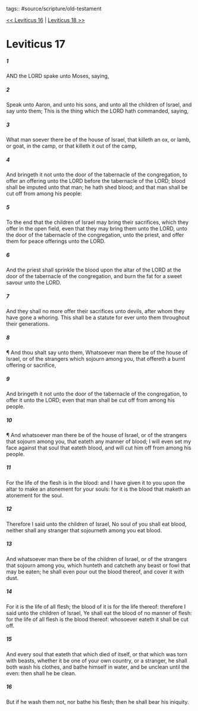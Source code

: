 tags:: #source/scripture/old-testament

[<< Leviticus 16](source/scripture/old-testament/03_Leviticus/Leviticus_16.md) | [Leviticus 18 >>](source/scripture/old-testament/03_Leviticus/Leviticus_18.md)

# Leviticus 17

##### 1

AND the LORD spake unto Moses, saying,

##### 2

Speak unto Aaron, and unto his sons, and unto all the children of Israel, and say unto them; This is the thing which the LORD hath commanded, saying,

##### 3

What man soever there be of the house of Israel, that killeth an ox, or lamb, or goat, in the camp, or that killeth it out of the camp,

##### 4

And bringeth it not unto the door of the tabernacle of the congregation, to offer an offering unto the LORD before the tabernacle of the LORD; blood shall be imputed unto that man; he hath shed blood; and that man shall be cut off from among his people:

##### 5

To the end that the children of Israel may bring their sacrifices, which they offer in the open field, even that they may bring them unto the LORD, unto the door of the tabernacle of the congregation, unto the priest, and offer them for peace offerings unto the LORD.

##### 6

And the priest shall sprinkle the blood upon the altar of the LORD at the door of the tabernacle of the congregation, and burn the fat for a sweet savour unto the LORD.

##### 7

And they shall no more offer their sacrifices unto devils, after whom they have gone a whoring. This shall be a statute for ever unto them throughout their generations.

##### 8

¶ And thou shalt say unto them, Whatsoever man there be of the house of Israel, or of the strangers which sojourn among you, that offereth a burnt offering or sacrifice,

##### 9

And bringeth it not unto the door of the tabernacle of the congregation, to offer it unto the LORD; even that man shall be cut off from among his people.

##### 10

¶ And whatsoever man there be of the house of Israel, or of the strangers that sojourn among you, that eateth any manner of blood; I will even set my face against that soul that eateth blood, and will cut him off from among his people.

##### 11

For the life of the flesh is in the blood: and I have given it to you upon the altar to make an atonement for your souls: for it is the blood that maketh an atonement for the soul.

##### 12

Therefore I said unto the children of Israel, No soul of you shall eat blood, neither shall any stranger that sojourneth among you eat blood.

##### 13

And whatsoever man there be of the children of Israel, or of the strangers that sojourn among you, which hunteth and catcheth any beast or fowl that may be eaten; he shall even pour out the blood thereof, and cover it with dust.

##### 14

For it is the life of all flesh; the blood of it is for the life thereof: therefore I said unto the children of Israel, Ye shall eat the blood of no manner of flesh: for the life of all flesh is the blood thereof: whosoever eateth it shall be cut off.

##### 15

And every soul that eateth that which died of itself, or that which was torn with beasts, whether it be one of your own country, or a stranger, he shall both wash his clothes, and bathe himself in water, and be unclean until the even: then shall he be clean.

##### 16

But if he wash them not, nor bathe his flesh; then he shall bear his iniquity.
